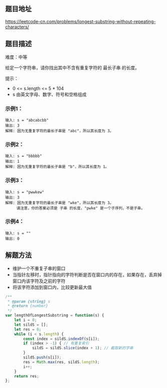 ## 题目地址

https://leetcode-cn.com/problems/longest-substring-without-repeating-characters/

## 题目描述

难度：中等

给定一个字符串，请你找出其中不含有重复字符的 最长子串 的长度。

提示：
- 0 <= s.length <= 5 * 104
- s 由英文字母、数字、符号和空格组成

### 示例1：

```
输入: s = "abcabcbb"
输出: 3 
解释: 因为无重复字符的最长子串是 "abc"，所以其长度为 3。
```

### 示例2：

```
输入: s = "bbbbb"
输出: 1
解释: 因为无重复字符的最长子串是 "b"，所以其长度为 1。
```

### 示例3：

```
输入: s = "pwwkew"
输出: 3
解释: 因为无重复字符的最长子串是 "wke"，所以其长度为 3。
     请注意，你的答案必须是 子串 的长度，"pwke" 是一个子序列，不是子串。
```

### 示例4：

```
输入: s = ""
输出: 0
```

## 解题方法

- 维护一个不重复子串的窗口
- 当指针左移时，指针指向的字符判断是否在窗口内的存在，如果存在，丢弃掉窗口内该字符及之前的字符
- 将该字符添加到窗口内，比较更新最大值

```js
/**
 * @param {string} s
 * @return {number}
 */
var lengthOfLongestSubstring = function(s) {
    let i = 0;
    let sildS = [];
    let res = 0;
    while (i < s.length) {
        const index = sildS.indexOf(s[i]);
        if (index > -1) { // 有重复索引
            sildS = sildS.slice(index + 1); // 截取新的字串
        }
        sildS.push(s[i]);
        res = Math.max(res, sildS.length);
        i++;
    }
    return res;
};
```